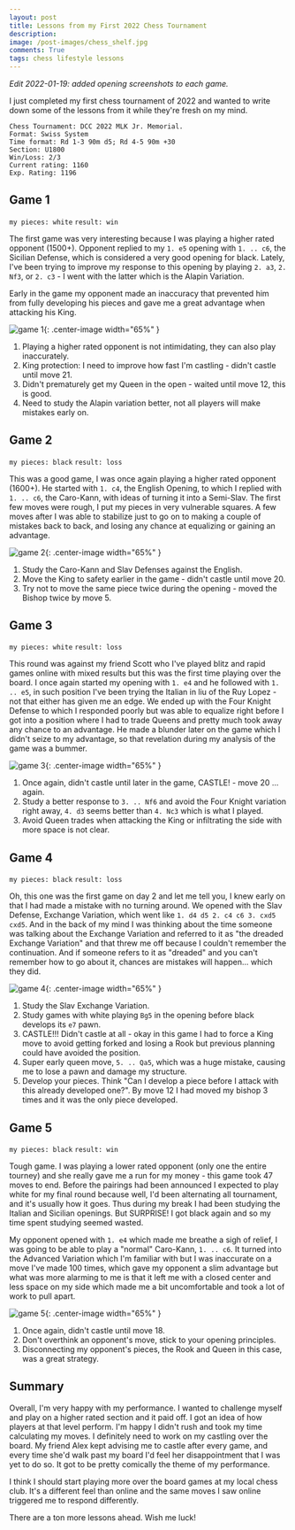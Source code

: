 ```yaml
---
layout: post
title: Lessons from my First 2022 Chess Tournament
description: 
image: /post-images/chess_shelf.jpg
comments: True
tags: chess lifestyle lessons
---
```


*Edit 2022-01-19: added opening screenshots to each game.*

I just completed my first chess tournament of 2022 and wanted to write down some of the lessons from it while they're fresh on my mind.

```
Chess Tournament: DCC 2022 MLK Jr. Memorial.
Format: Swiss System
Time format: Rd 1-3 90m d5; Rd 4-5 90m +30
Section: U1800
Win/Loss: 2/3
Current rating: 1160
Exp. Rating: 1196
```

## Game 1
`my pieces: white`
`result: win`

The first game was very interesting because I was playing a higher rated opponent (1500+). Opponent replied to my `1. e5` opening with `1. .. c6`, the Sicilian Defense, which is considered a very good opening for black. Lately, I've been trying to improve my response to this opening by playing `2. a3`, `2. Nf3`, or `2. c3` - I went with the latter which is the Alapin Variation. 

Early in the game my opponent made an inaccuracy that prevented him from fully developing his pieces and gave me a great advantage when attacking his King.

![game 1](/post-images/20220117/game1.png){: .center-image width="65%" }

1. Playing a higher rated opponent is not intimidating, they can also play inaccurately. 
2. King protection: I need to improve how fast I'm castling - didn't castle until move 21.
3. Didn't prematurely get my Queen in the open - waited until move 12, this is good.
4. Need to study the Alapin variation better, not all players will make mistakes early on.

## Game 2
`my pieces: black`
`result: loss`

This was a good game, I was once again playing a higher rated opponent (1600+). He started with `1. c4`, the English Opening, to which I replied with `1. .. c6`, the Caro-Kann, with ideas of turning it into a Semi-Slav. The first few moves were rough, I put my pieces in very vulnerable squares. A few moves after I was able to stabilize just to go on to making a couple of mistakes back to back, and losing any chance at equalizing or gaining an advantage.

![game 2](/post-images/20220117/game2.png){: .center-image width="65%" }

1. Study the Caro-Kann and Slav Defenses against the English.
2. Move the King to safety earlier in the game - didn't castle until move 20.
3. Try not to move the same piece twice during the opening - moved the Bishop twice by move 5.

## Game 3
`my pieces: white`
`result: loss`

This round was against my friend Scott who I've played blitz and rapid games online with mixed results but this was the first time playing over the board. I once again started my opening with `1. e4` and he followed with `1. .. e5`, in such position I've been trying the Italian in liu of the Ruy Lopez - not that either has given me an edge. We ended up with the Four Knight Defense to which I responded poorly but was able to equalize right before I got into a position where I had to trade Queens and pretty much took away any chance to an advantage. He made a blunder later on the game which I didn't seize to my advantage, so that revelation during my analysis of the game was a bummer.

![game 3](/post-images/20220117/game3.png){: .center-image width="65%" }

1. Once again, didn't castle until later in the game, CASTLE! - move 20 ... again.
2. Study a better response to `3. .. Nf6` and avoid the Four Knight variation right away, `4. d3` seems better than `4. Nc3` which is what I played.
3. Avoid Queen trades when attacking the King or infiltrating the side with more space is not clear.

## Game 4
`my pieces: black`
`result: loss`

Oh, this one was the first game on day 2 and let me tell you, I knew early on that I had made a mistake with no turning around. We opened with the Slav Defense, Exchange Variation, which went like `1. d4 d5 2. c4 c6 3. cxd5 cxd5`. And in the back of my mind I was thinking about the time someone was talking about the Exchange Variation and referred to it as "the dreaded Exchange Variation" and that threw me off because I couldn't remember the continuation. And if someone refers to it as "dreaded" and you can't remember how to go about it, chances are mistakes will happen... which they did.

![game 4](/post-images/20220117/game4.png){: .center-image width="65%" }

1. Study the Slav Exchange Variation.
2. Study games with white playing `Bg5` in the opening before black develops its `e7` pawn.
3. CASTLE!!! Didn't castle at all - okay in this game I had to force a King move to avoid getting forked and losing a Rook but previous planning could have avoided the position.
4. Super early queen move, `5. .. Qa5`, which was a huge mistake, causing me to lose a pawn and damage my structure.
5. Develop your pieces. Think "Can I develop a piece before I attack with this already developed one?". By move 12 I had moved my bishop 3 times and it was the only piece developed.


## Game 5
`my pieces: black`
`result: win`

Tough game. I was playing a lower rated opponent (only one the entire tourney) and she really gave me a run for my money - this game took 47 moves to end. Before the pairings had been announced I expected to play white for my final round because well, I'd been alternating all tournament, and it's usually how it goes. Thus during my break I had been studying the Italian and Sicilian openings. But SURPRISE! I got black again and so my time spent studying seemed wasted. 

My opponent opened with `1. e4` which made me breathe a sigh of relief, I was going to be able to play a "normal" Caro-Kann, `1. .. c6`. It turned into the Advanced Variation which I'm familiar with but I was inaccurate on a move I've made 100 times, which gave my opponent a slim advantage but what was more alarming to me is that it left me with a closed center and less space on my side which made me a bit uncomfortable and took a lot of work to pull apart. 

![game 5](/post-images/20220117/game5.png){: .center-image width="65%" }

1. Once again, didn't castle until move 18. 
2. Don't overthink an opponent's move, stick to your opening principles.
3. Disconnecting my opponent's pieces, the Rook and Queen in this case, was a great strategy.


## Summary
Overall, I'm very happy with my performance. I wanted to challenge myself and play on a higher rated section and it paid off. I got an idea of how players at that level perform. I'm happy I didn't rush and took my time calculating my moves. I definitely need to work on my castling over the board. My friend Alex kept advising me to castle after every game, and every time she'd walk past my board I'd feel her disappointment that I was yet to do so. It got to be pretty comically the theme of my performance. 

I think I should start playing more over the board games at my local chess club. It's a different feel than online and the same moves I saw online triggered me to respond differently. 

There are a ton more lessons ahead. Wish me luck!

